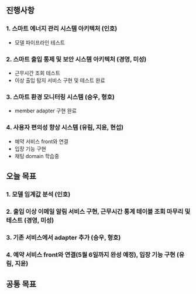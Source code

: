 ## 진행사항

### 1. 스마트 에너지 관리 시스템 아키텍처 (인호)
- 모델 파이프라인 테스트
### 2. 스마트 출입 통제 및 보안 시스템 아키텍처 (경영, 미성)
- 근무시간 조회 테스트
- 이상 출입 탐지 서비스 구현 및 테스트 완료
### 3. 스마트 환경 모니터링 시스템 (승우, 형호)
- member adapter 구현 완료
### 4. 사용자 편의성 향상 시스템 (유림, 지윤, 현섭)
- 예약 서비스 front와 연결
- 입장 기능 구현
- 채팅 domain 학습중

## 오늘 목표

### 1. 모델 임계값 분석 (인호)
### 2. 출입 이상 이메일 알림 서비스 구현, 근무시간 통계 테이블 조회 마무리 및 테스트 (경영, 미성)
### 3. 기존 서비스에서 adapter 추가  (승우, 형호)
### 4. 예약 서비스 front와 연결(5월 6일까지 완성 예정), 입장 기능 구현 (유림, 지윤)

## 공통 목표

### 
